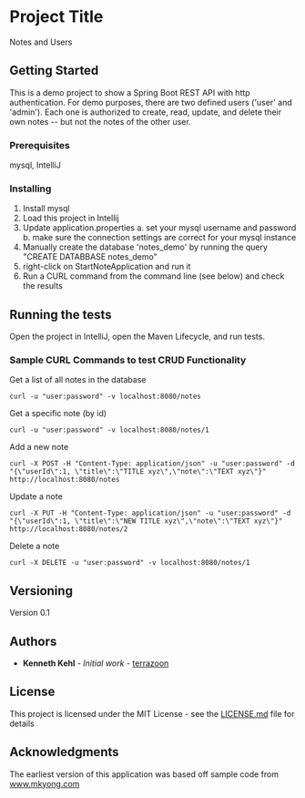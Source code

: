 # Project Title

Notes and Users

## Getting Started

This is a demo project to show a Spring Boot REST API with http authentication.  For demo purposes,
there are two defined users ('user' and 'admin').  Each one is authorized to create, read, update,
and delete their own notes -- but not the notes of the other user.

### Prerequisites

mysql, IntelliJ

### Installing

1. Install mysql
2. Load this project in Intellij
3. Update application.properties
    a. set your mysql username and password
    b. make sure the connection settings are correct for your mysql instance
4. Manually create the database 'notes_demo' by running the query "CREATE DATABBASE notes_demo"
5. right-click on StartNoteApplication and run it
6. Run a CURL command from the command line (see below) and check the results

## Running the tests

Open the project in IntelliJ, open the Maven Lifecycle, and run tests.

### Sample CURL Commands to test CRUD Functionality

Get a list of all notes in the database
```
curl -u "user:password" -v localhost:8080/notes
```

Get a specific note (by id)
```
curl -u "user:password" -v localhost:8080/notes/1
```

Add a new note

```
curl -X POST -H "Content-Type: application/json" -u "user:password" -d "{\"userId\":1, \"title\":\"TITLE xyz\",\"note\":\"TEXT xyz\"}" http://localhost:8080/notes
```

Update a note
```
curl -X PUT -H "Content-Type: application/json" -u "user:password" -d "{\"userId\":1, \"title\":\"NEW TITLE xyz\",\"note\":\"TEXT xyz\"}" http://localhost:8080/notes/2
```

Delete a note

```
curl -X DELETE -u "user:password" -v localhost:8080/notes/1
```

## Versioning

Version 0.1

## Authors

* **Kenneth Kehl** - *Initial work* - [terrazoon](https://github.com/terrazoon)

## License

This project is licensed under the MIT License - see the [LICENSE.md](LICENSE.md) file for details

## Acknowledgments

The earliest version of this application was based off sample code from www.mkyong.com